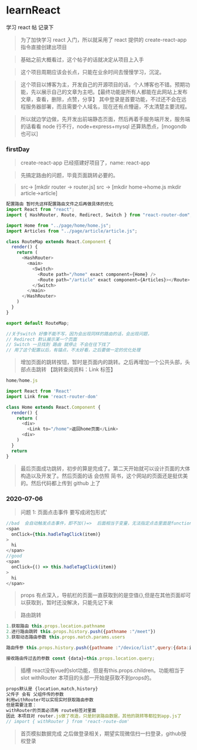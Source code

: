 # learnReact

学习 react 帖 记录下

> 为了加快学习 react 入门，所以就采用了 react 提供的 create-react-app 指令直接创建出项目

> 基础之前大概看过，这个帖子的话就决定从项目上入手

> 这个项目周期应该会长点，只能在业余时间去慢慢学习，沉淀。

> 这个项目以博客为主，开发自己的开源项目的话，个人博客也不错。预期功能，先以展示自己的文章为主吧。【最终功能是所有人都能在此网站上发布文章，查看，删除，点赞，分享】
> 其中登录是首要功能，不过还不会在远程服务器部署，而且需要个人域名，现在还有点懵逼，不太清楚主要流程。

> 所以就边学边做，先开发出前端静态页面，然后再着手服务端开发，服务端的话看看 node 行不行，node+express+mysql 还算熟悉点，[mogondb 也可以]

### firstDay

> create-react-app 已经搭建好项目了，name: react-app

> 先搞定路由的问题，毕竟页面跳转必要的。

> src-> [mkdir router -> router.js] src -> [mkdir home->home.js mkdir article->article]

```js
配置路由 暂时先这样配置路由文件之后再做具体的优化
import React from "react";
import { HashRouter, Route, Redirect, Switch } from "react-router-dom";

import Home from "../page/home/home.js";
import Articles from "../page/article/article.js";

class RouteMap extends React.Component {
  render() {
    return (
      <HashRouter>
        <main>
          <Switch>
            <Route path="/home" exact component={Home} />
            <Route path="/article" exact component={Articles}></Route>
          </Switch>
        </main>
      </HashRouter>
    )
  }
}

export default RouteMap;

//关于switch 好像不能不写，因为会出现同样的路由的话，会出现问题，
// Redirect 默认展示某一个页面
// Switch 一旦找到 路由 就停止 不会在往下找了
// 用了这个配置以后，有锚点，不太好看，之后要做一定的优化处理
```

> 增加页面的跳转按钮，暂时是页面内的跳转。之后再增加一个公共头部，头部点击跳转 【跳转查阅资料：Link 标签】

```js
home/home.js

import React from 'React'
import Link from 'react-router-dom'

class Home extends React.Component {
  render() {
    return (
      <div>
        <Link to="/home">返回home页面</Link>
      <div>
    )
  }
  return
}
```

> 最后页面成功跳转，初步的算是完成了。第二天开始就可以设计页面的大体构造以及开发了。然后页面的话 会仿照 简书，这个网站的页面还是挺优美的。然后代码都上传到 github 上了

### 2020-07-06

> 问题 1: 页面点击事件 要写成闭包形式'

```js
//bad  会自动触发点击事件，即不加()=>  后面相当于变量，无法指定点击里面是function
<span
  onClick={this.hadleTagClick(item)}
>
  hi
</span>
//good
<span
  onClick={() => this.hadleTagClick(item)}
>
  hi
</span>
```

> props 有点深入，导航栏的页面一直获取到的是空值{},但是在其他页面却可以获取到，暂时还没解决，只能先记下来 

> 路由跳转
```js
1.获取路由 this.props.location.pathname
2.进行路由跳转 this.props.history.push({pathname :"/meet"})
3.获取动态路由参数 this.props.match.params.users

路由传参 this.props.history.push({pathname :"/device/list",query:{data:item})

接收路由传过去的参数 const {data}=this.props.location.query;
```

> 插槽 react没有vue的slot功能，但是有this.props.children。功能相当于 slot
> withRouter 本项目的头部一开始是获取不到props的。
```js
props默认是 {location,match,history}
父传子 会有 父组件传的参数
利用withRouter可以实现实时获取路由参数
但是需要注意：
withRouter的页面必须再 route标签对里面
因此 本项目对 router.js做了改造，只是封装路由数据，其他的跳转等都拉到app.js了
// import { withRouter } from 'react-route-dom'
```

> 首页模拟数据完成  之后做登录相关，期望实现微信扫一扫登录，github授权登录

